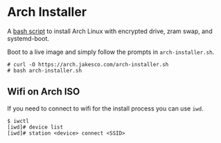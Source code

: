 # Arch Installer

A [bash script](https://raw.githubusercontent.com/jakesco/arch-installer/refs/heads/master/arch-installer.sh) to install Arch Linux with encrypted drive, zram swap, and systemd-boot.

Boot to a live image and simply follow the prompts in `arch-installer.sh`.

```
# curl -O https://arch.jakesco.com/arch-installer.sh
# bash arch-installer.sh
```

## Wifi on Arch ISO

If you need to connect to wifi for the install process you can use `iwd`.

```
$ iwctl
[iwd]# device list
[iwd]# station <device> connect <SSID>
```

